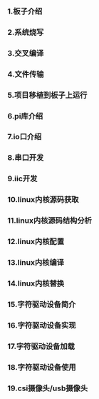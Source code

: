 ### 1.板子介绍

### 2.系统烧写

### 3.交叉编译

### 4.文件传输

### 5.项目移植到板子上运行

### 6.pi库介绍

### 7.io口介绍

### 8.串口开发

### 9.iic开发

### 10.linux内核源码获取

### 11.linux内核源码结构分析

### 12.linux内核配置

### 13.linux内核编译

### 14.linux内核替换

### 15.字符驱动设备简介

### 16.字符驱动设备实现

### 17.字符驱动设备加载

### 18.字符驱动设备使用

### 19.csi摄像头/usb摄像头